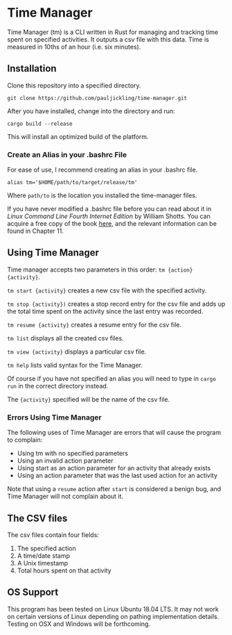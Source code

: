# Time Manager

Time Manager (tm) is a CLI written in Rust for managing and tracking time spent on specified activities. It outputs a csv file with this data. Time is measured in 10ths of an hour (i.e. six minutes).

## Installation

Clone this repository into a specified directory.

`git clone https://github.com/pauljickling/time-manager.git`

After you have installed, change into the directory and run:

`cargo build --release`

This will install an optimized build of the platform. 

### Create an Alias in your .bashrc File

For ease of use, I recommend creating an alias in your .bashrc file.

`alias tm='$HOME/path/to/target/release/tm'`

Where `path/to` is the location you installed the time-manager files.

If you have never modified a .bashrc file before you can read about it in *Linux Command Line Fourth Internet Edition* by William Shotts. You can acquire a free copy of the book [here](http://www.linuxcommand.org/tlcl.php/), and the relevant information can be found in Chapter 11.

## Using Time Manager

Time manager accepts two parameters in this order: `tm {action} {activity}`.

`tm start {activity}` creates a new csv file with the specified activity.

`tm stop {activity})` creates a stop record entry for the csv file and adds up the total time spent on the activity since the last entry was recorded.

`tm resume {activity}` creates a resume entry for the csv file.

`tm list` displays all the created csv files.

`tm view {activity}` displays a particular csv file.

`tm help` lists valid syntax for the Time Manager.

Of course if you have not specified an alias you will need to type in `cargo run` in the correct directory instead.

The `{activity}` specified will be the name of the csv file.

### Errors Using Time Manager

The following uses of Time Manager are errors that will cause the program to complain:

- Using tm with no specified parameters
- Using an invalid action parameter
- Using start as an action parameter for an activity that already exists
- Using an action parameter that was the last used action for an activity

Note that using a `resume` action after `start` is considered a benign bug, and Time Manager will not complain about it.

## The CSV files

The csv files contain four fields:

1. The specified action
2. A time/date stamp
3. A Unix timestamp
4. Total hours spent on that activity

## OS Support

This program has been tested on Linux Ubuntu 18.04 LTS. It may not work on certain versions of Linux depending on pathing implementation details. Testing on OSX and Windows will be forthcoming.
